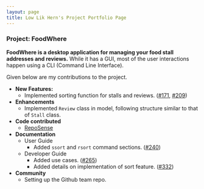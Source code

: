 ```yaml
---
layout: page
title: Low Lik Hern's Project Portfolio Page
---
```


### Project: FoodWhere

**FoodWhere is a desktop application for managing your food stall addresses and reviews.** While it has a GUI, most of the user interactions happen using a CLI (Command Line Interface).

Given below are my contributions to the project.

* **New Features:** 
    * Implemented sorting function for stalls and reviews. ([#171](https://github.com/AY2223S1-CS2103-W14-2/tp/pull/171), [#209](https://github.com/AY2223S1-CS2103-W14-2/tp/pull/209))
* **Enhancements**
    * Implemented `Review` class in model, following structure similar to that of `Stall` class.
* **Code contributed**
    * [RepoSense](https://nus-cs2103-ay2223s1.github.io/tp-dashboard/?search=likhern&breakdown=true&sort=groupTitle&sortWithin=title&since=2022-09-16&timeframe=commit&mergegroup=&groupSelect=groupByRepos&checkedFileTypes=docs~functional-code~test-code~other)
* **Documentation**
    * User Guide
      * Added `ssort` and `rsort` command sections. ([#240](https://github.com/AY2223S1-CS2103-W14-2/tp/pull/240))
    * Developer Guide
      * Added use cases. ([#265](https://github.com/AY2223S1-CS2103-W14-2/tp/pull/265))
      * Added details on implementation of sort feature. ([#332](https://github.com/AY2223S1-CS2103-W14-2/tp/pull/332))
* **Community**
    * Setting up the Github team repo.
